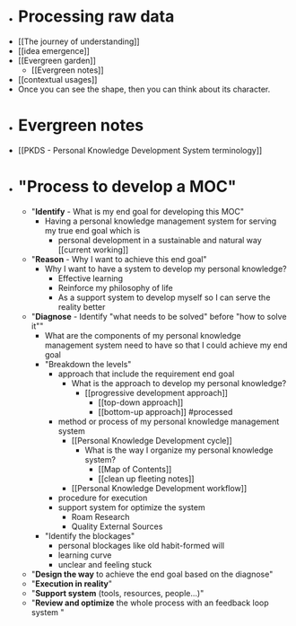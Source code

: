 - # Processing raw data
- [[The journey of understanding]]
- [[idea emergence]]
- [[Evergreen garden]]
    - [[Evergreen notes]]
- [[contextual usages]]
- Once you can see the shape, then you can think about its character.
- # Evergreen notes
- [[PKDS - Personal Knowledge Development System terminology]]
- # "Process to develop a MOC"
    - "**Identify** - What is my end goal for developing this MOC"
        - Having a personal knowledge management system for serving my true end goal which is 
            - personal development in a sustainable and natural way [[current working]]
    - "**Reason** - Why I want to achieve this end goal"
        - Why I want to have a system to develop my personal knowledge?
            - Effective learning
            - Reinforce my philosophy of life
            - As a support system to develop myself so I can serve the reality better
    - "**Diagnose** - Identify "what needs to be solved" before "how to solve it""
        - What are the components of my personal knowledge management system need to have so that I could achieve my end goal
        - "Breakdown the levels"
            - approach that include the requirement end goal
                - What is the approach to develop my personal knowledge?
                    - [[progressive development approach]]
                        - [[top-down approach]]
                        - [[bottom-up approach]] #processed
            - method or process of my personal knowledge management system
                - [[Personal Knowledge Development cycle]]
                    - What is the way I organize my personal knowledge system?
                        - [[Map of Contents]]
                        - [[clean up fleeting notes]]
                - [[Personal Knowledge Development workflow]]
            - procedure for execution
            - support system for optimize the system
                - Roam Research
                - Quality External Sources
        - "Identify the blockages"
            - personal blockages like old habit-formed will
            - learning curve 
            - unclear and feeling stuck
    - "**Design the way** to achieve the end goal based on the diagnose"
    - "**Execution in reality**"
    - "**Support system** (tools, resources, people...)"
    - "**Review and optimize** the whole process with an feedback loop system "
